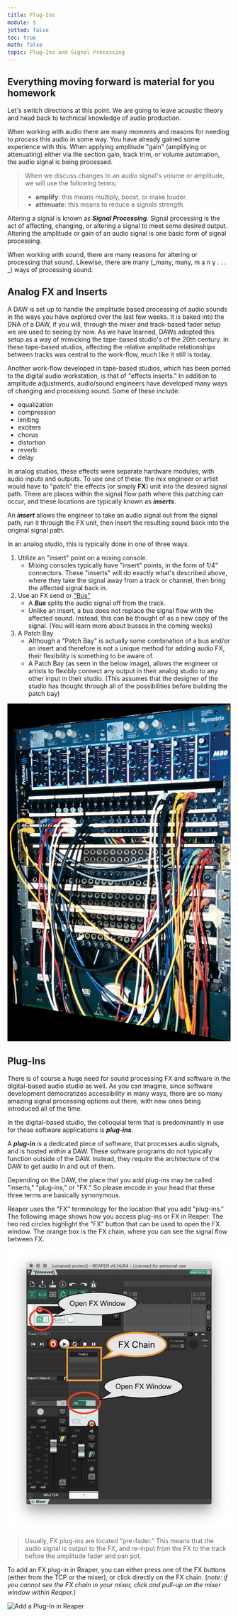 ```yaml
---
title: Plug-Ins
module: 5
jotted: false
toc: true
math: false
topic: Plug-Ins and Signal Processing
---
```

## Everything moving forward is material for you homework 
Let's switch directions at this point. We are going to leave acoustic theory and head back to technical knowledge of audio production.

When working with audio there are many moments and reasons for needing to _process_ this audio in some way. You have already gained some experience with this. When applying amplitude "gain" (amplifying or attenuating) either via the section gain, track trim, or volume automation, the audio signal is being processed.

> When we discuss changes to an audio signal's volume or amplitude, we will use the following terms;
>
> - **amplify**: this means multiply, boost, or make louder.
> - **attenuate**: this means to reduce a signals strength.

Altering a signal is known as **_Signal Processing_**. Signal processing is the act of affecting, changing, or altering a signal to meet some desired output. Altering the amplitude or gain of an audio signal is one basic form of signal processing.

When working with sound, there are many reasons for altering or processing that sound. Likewise, there are many (_many, many, m a n y . . . _) ways of processing sound.

## Analog FX and Inserts

A DAW is set up to handle the amplitude based processing of audio sounds in the ways you have explored over the last few weeks. It is baked into the DNA of a DAW, if you will, through the mixer and track-based fader setup we are used to seeing by now. As we have learned, DAWs adopted this setup as a way of mimicking the tape-based studio's of the 20th century. In these tape-based studios, affecting the relative amplitude relationships between tracks was central to the work-flow, much like it still is today.

Another work-flow developed in tape-based studios, which has been ported to the digital audio workstation, is that of "effects inserts." In addition to amplitude adjustments, audio/sound engineers have developed many ways of changing and processing sound. Some of these include:

- equalization
- compression
- limiting
- exciters
- chorus
- distortion
- reverb
- delay

In analog studios, these effects were separate hardware modules, with audio inputs and outputs. To use one of these, the mix engineer or artist would have to "patch" the effects (or simply **FX**) unit into the desired signal path. There are places within the signal flow path where this patching can occur, and these locations are typically known as **_inserts_**.

An **_insert_** allows the engineer to take an audio signal out from the signal path, run it through the FX unit, then insert the resulting sound back into the original signal path.

In an analog studio, this is typically done in one of three ways.

1. Utilize an "insert" point on a mixing console.
   - Mixing consoles typically have "insert" points, in the form of 1/4" connectors. These "inserts" will do exactly what's described above, where they take the signal away from a track or channel, then bring the affected signal back in.
2. Use an FX send or ["Bus"](https://en.wikipedia.org/wiki/Audio_bus)
   - A **_Bus_** splits the audio signal off from the track.
   - Unlike an insert, a bus does not replace the signal flow with the affected sound. Instead, this can be thought of as a new copy of the signal. (You will learn more about busses in the coming weeks)
3. A Patch Bay
   - Although a "Patch Bay" is actually some combination of a bus and/or an insert and therefore is not a unique method for adding audio FX, their flexibility is something to be aware of.
   - A Patch Bay (as seen in the below image), allows the engineer or artists to flexibly connect any output in their analog studio to any other input in their studio. (This assumes that the designer of the studio has thought through all of the possibilities before building the patch bay)

![Image demonstrating an audio patch bay](../imgs/wires-n-stuff_display_hires.jpg "Image demonstrating an audio patch bay")

## Plug-Ins

There is of course a huge need for sound processing FX and software in the digital-based audio studio as well. As you can imagine, since software development democratizes accessibility in many ways, there are so many amazing signal processing options out there, with new ones being introduced all of the time.

In the digital-based studio, the colloquial term that is predominantly in use for these software applications is **_plug-ins_**.

A **_plug-in_** is a dedicated piece of software, that processes audio signals, and is hosted _within_ a DAW. These software programs do not typically function outside of the DAW. Instead, they require the architecture of the DAW to get audio in and out of them.

Depending on the DAW, the place that you add plug-ins may be called "inserts," "plug-ins," or "FX." So please encode in your head that these three terms are basically synonymous.

Reaper uses the "FX" terminology for the location that you add "plug-ins." The following image shows how you access plug-ins or FX in Reaper. The two red circles highlight the "FX" button that can be used to open the FX window. The orange box is the FX chain, where you can see the signal flow between FX.

![Image demonstrating the location of FX slots and window in Reaper](../imgs/fx-in-reaper.png "Image demonstrating the location of FX slots and window in Reaper")

> Usually, FX plug-ins are located "pre-fader." This means that the audio signal is output to the FX, and re-input from the FX to the track before the amplitude fader and pan pot.

To add an FX plug-in in Reaper, you can either press one of the FX buttons (either from the TCP or the mixer), or click directly on the FX chain. (_note: if you cannot see the FX chain in your mixer, click and pull-up on the mixer window within Reaper._)

![Add a Plug-In in Reaper](../imgs/add-fx.gif "Add a Plug-In in Reaper")
